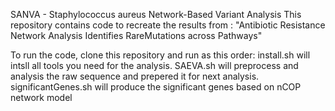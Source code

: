 SANVA - Staphylococcus aureus Network-Based Variant Analysis 
This repository contains code to recreate the results from :
"Antibiotic Resistance Network Analysis Identifies RareMutations across Pathways"


To run the code, clone this repository and run as this order:
install.sh will intsll all tools you need for the analysis.
SAEVA.sh will preprocess and analysis the raw sequence and prepered it for next analysis.
significantGenes.sh will produce the significant genes based on nCOP network model
